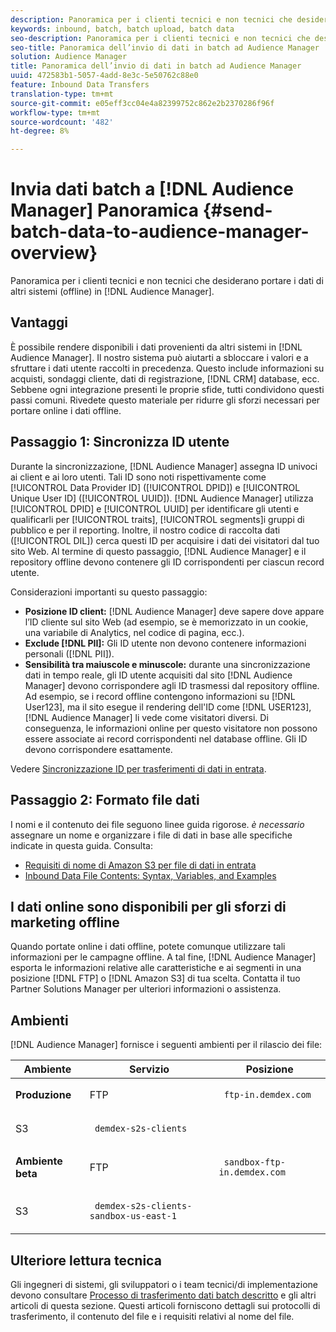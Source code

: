 ```yaml
---
description: Panoramica per i clienti tecnici e non tecnici che desiderano portare i dati di altri sistemi (offline) in  Audience Manager.
keywords: inbound, batch, batch upload, batch data
seo-description: Panoramica per i clienti tecnici e non tecnici che desiderano portare i dati di altri sistemi (offline) in  Audience Manager. A questo scopo, usate l’opzione di caricamento batch  Audience Manager.
seo-title: Panoramica dell’invio di dati in batch ad Audience Manager
solution: Audience Manager
title: Panoramica dell’invio di dati in batch ad Audience Manager
uuid: 472583b1-5057-4add-8e3c-5e50762c88e0
feature: Inbound Data Transfers
translation-type: tm+mt
source-git-commit: e05eff3cc04e4a82399752c862e2b2370286f96f
workflow-type: tm+mt
source-wordcount: '482'
ht-degree: 8%

---
```



# Invia dati batch a [!DNL Audience Manager] Panoramica {#send-batch-data-to-audience-manager-overview}

Panoramica per i clienti tecnici e non tecnici che desiderano portare i dati di altri sistemi (offline) in [!DNL Audience Manager].

## Vantaggi

È possibile rendere disponibili i dati provenienti da altri sistemi in [!DNL Audience Manager]. Il nostro sistema può aiutarti a sbloccare i valori e a sfruttare i dati utente raccolti in precedenza. Questo include informazioni su acquisti, sondaggi cliente, dati di registrazione, [!DNL CRM] database, ecc. Sebbene ogni integrazione presenti le proprie sfide, tutti condividono questi passi comuni. Rivedete questo materiale per ridurre gli sforzi necessari per portare online i dati offline.

## Passaggio 1: Sincronizza ID utente

Durante la sincronizzazione, [!DNL Audience Manager] assegna ID univoci ai client e ai loro utenti. Tali ID sono noti rispettivamente come [!UICONTROL Data Provider ID] ([!UICONTROL DPID]) e [!UICONTROL Unique User ID] ([!UICONTROL UUID]). [!DNL Audience Manager] utilizza  [!UICONTROL DPID] e  [!UICONTROL UUID] per identificare gli utenti e qualificarli per  [!UICONTROL traits],  [!UICONTROL segments]i gruppi di pubblico e per il reporting. Inoltre, il nostro codice di raccolta dati ([!UICONTROL DIL]) cerca questi ID per acquisire i dati dei visitatori dal tuo sito Web. Al termine di questo passaggio, [!DNL Audience Manager] e il repository offline devono contenere gli ID corrispondenti per ciascun record utente.

Considerazioni importanti su questo passaggio:

* **Posizione ID client:** [!DNL Audience Manager] deve sapere dove appare l’ID cliente sul sito Web (ad esempio, se è memorizzato in un cookie, una variabile di Analytics, nel codice di pagina, ecc.).
* **Exclude  [!DNL PII]:** Gli ID utente non devono contenere informazioni personali ([!DNL PII]).
* **Sensibilità tra maiuscole e minuscole:** durante una sincronizzazione dati in tempo reale, gli ID utente acquisiti dal sito  [!DNL Audience Manager] devono corrispondere agli ID trasmessi dal repository offline. Ad esempio, se i record offline contengono informazioni su [!DNL User123], ma il sito esegue il rendering dell&#39;ID come [!DNL USER123], [!DNL Audience Manager] li vede come visitatori diversi. Di conseguenza, le informazioni online per questo visitatore non possono essere associate ai record corrispondenti nel database offline. Gli ID devono corrispondere esattamente.

Vedere [Sincronizzazione ID per trasferimenti di dati in entrata](../../../integration/sending-audience-data/batch-data-transfer-explained/id-sync-http.md).

## Passaggio 2: Formato file dati

I nomi e il contenuto dei file seguono linee guida rigorose. *è necessario* assegnare un nome e organizzare i file di dati in base alle specifiche indicate in questa guida. Consulta:

* [Requisiti di nome di Amazon S3 per file di dati in entrata](../../../integration/sending-audience-data/batch-data-transfer-explained/inbound-s3-filenames.md)
* [Inbound Data File Contents: Syntax, Variables, and Examples](../../../integration/sending-audience-data/batch-data-transfer-explained/inbound-file-contents.md)

## I dati online sono disponibili per gli sforzi di marketing offline

Quando portate online i dati offline, potete comunque utilizzare tali informazioni per le campagne offline. A tal fine, [!DNL Audience Manager] esporta le informazioni relative alle caratteristiche e ai segmenti in una posizione [!DNL FTP] o [!DNL Amazon S3] di tua scelta. Contatta il tuo Partner Solutions Manager per ulteriori informazioni o assistenza.

## Ambienti

[!DNL Audience Manager] fornisce i seguenti ambienti per il rilascio dei file:

<table id="table_A61AA64578944B23B5A7355F2A76E882"> 
 <thead> 
  <tr> 
   <th colname="col1" class="entry"> Ambiente </th> 
   <th colname="col02" class="entry"> Servizio </th> 
   <th colname="col2" class="entry"> Posizione </th> 
  </tr> 
 </thead>
 <tbody> 
  <tr> 
   <td colname="col1" morerows="1"> <b>Produzione</b> </td> 
   <td colname="col02"> FTP </td> 
   <td colname="col2"> <p> <code> ftp-in.demdex.com</code> </p> </td> 
  </tr> 
  <tr> 
   <td colname="col02"> S3 </td> 
   <td colname="col2"> <p> <code> demdex-s2s-clients</code> </p> </td> 
  </tr> 
  <tr> 
   <td colname="col1" morerows="1"> <b>Ambiente beta</b> </td> 
   <td colname="col02"> FTP </td> 
   <td colname="col2"> <p><code> sandbox-ftp-in.demdex.com</code> </p> </td> 
  </tr> 
  <tr> 
   <td colname="col02"> S3 </td> 
   <td colname="col2"> <p> <code> demdex-s2s-clients-sandbox-us-east-1</code> </p> </td> 
  </tr> 
 </tbody> 
</table>

## Ulteriore lettura tecnica

Gli ingegneri di sistemi, gli sviluppatori o i team tecnici/di implementazione devono consultare [Processo di trasferimento dati batch descritto](../../../integration/sending-audience-data/batch-data-transfer-explained/batch-data-transfer-explained.md) e gli altri articoli di questa sezione. Questi articoli forniscono dettagli sui protocolli di trasferimento, il contenuto del file e i requisiti relativi al nome del file.
